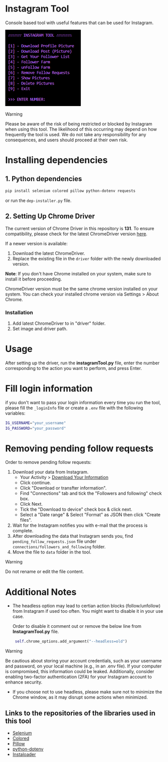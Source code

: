 # Instagram Tool

Console based tool with useful features that can be used for Instagram.

![console look](./assets/preview.png)

> [!WARNING]
> Please be aware of the risk of being restricted or blocked by Instagram when using this tool. The likelihood of this occurring may depend on how frequently the tool is used. We do not take any responsibility for any consequences, and users should proceed at their own risk.

# Installing dependencies

## 1. Python dependencies

```bash
pip install selenium colored pillow python-dotenv requests
```

or run the `dep-installer.py` file.

## 2. Setting Up Chrome Driver

The current version of Chrome Driver in this repository is **131**. To ensure compatibility, please check for the latest ChromeDriver version [here](https://googlechromelabs.github.io/chrome-for-testing/).

If a newer version is available:
1. Download the latest ChromeDriver.
2. Replace the existing file in the `driver` folder with the newly downloaded version.

**Note**: If you don't have Chrome installed on your system, make sure to install it before proceeding.

ChromeDriver version must be the same chrome version installed on your system. You can check your installed chrome version via Settings > About Chrome.

### Installation

1. Add latest ChromeDriver to in "driver" folder.
2. Set image and driver path.

# Usage

After setting up the driver, run the **instagramTool.py** file, enter the number corresponding to the action you want to perform, and press Enter.

# Fill login information

if you don't want to pass your login information every time you run the tool, please fill the `_loginInfo` file or create a `.env` file with the following variables:

```bash
IG_USERNAME="your_username"
IG_PASSWORD="your_password"
```

# Removing pending follow requests

Order to remove pending follow requests:

1. Download your data from Instagram.
   - Your Activity > [Download Your Information](https://www.instagram.com/download/request)
   - Click continue.
   - Click "Download or transfter information".
   - Find "Connections" tab and tick the "Followers and following" check box.
   - Click Next.
   - Tick the "Download to device" check box & click next.
   - Select a "Date range" & Select "Format" as JSON then click "Create files".
2. Wait for the Instagram notifies you with e-mail that the process is complete.
3. After downloading the data that Instagram sends you, find `pending_follow_requests.json` file under `connections/followers_and_following` folder.
4. Move the file to `data` folder in the tool.

> [!WARNING]
> Do not rename or edit the file content.

# Additional Notes

- The headless option may lead to certian action blocks (follow/unfollow) from Instagram if used too often. You might want to disable it in your use case.

   Order to disable it comment out or remove the below line from **InstagramTool.py** file.

   ```py
    self.chrome_options.add_argument("--headless=old")
   ```

> [!WARNING]
> Be cautious about storing your account credentials, such as your username and password, on your local machine (e.g., in an .env file). If your computer is compromised, this information could be leaked. Additionally, consider enabling two-factor authentication (2FA) for your Instagram account to enhance security.

- If you choose not to use headless, please make sure not to minimize the Chrome window, as it may disrupt some actions when minimized.

## Links to the repositories of the libraries used in this tool

- [Selenium](https://github.com/SeleniumHQ/Selenium)
- [Colored](https://gitlab.com/dslackw/colored)
- [Pillow](https://github.com/python-pillow/Pillow)
- [python-dotenv](https://github.com/theskumar/python-dotenv)
- [Instaloader](https://github.com/instaloader/instaloader)
